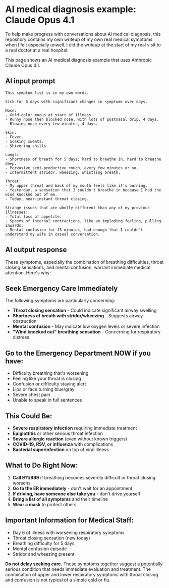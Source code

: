# AI medical diagnosis example: Claude Opus 4.1

To help make progress with conversations about AI medical diagnosis, this repository contains my own writeup of my own real medical symptoms when I felt especially unwell. I did the writeup at the start of my real visit to a real doctor at a real hospital.

This page shows an AI medical diagnosis example that uses Anthropic Claude Opus 4.1.

## AI input prompt

```text
This symptom list is in my own words.

Sick for 6 days with significant changes in symptoms over days.

Nose:
- Gold-color mucus at start of illness.
- Runny nose then blocked nose, with lots of postnasal drip, 4 days.
- Blowing nose every few minutes, 4 days.

Skin:
- Fever.
- Soaking sweats.
- Shivering chills.

Lungs:
- Shortness of breath for 5 days; hard to breathe in, hard to breathe deep.
- Pervasive semi-productive cough, every few minutes or so.
- Intermittent stridor, wheezing, whistling breath.

Throat:
- My upper throat and back of my mouth feels like it's burning.
- Yesterday, a sensation that I couldn't breathe in because I had the wind knocked out of me. 
- Today, near-instant throat closing.

Strange issues that are wholly different than any of my previous illnesses:
- Total loss of appetite.
- Spasms of internal contractions, like an imploding feeling, pulling inwards.
- Mental confusion for 15 minutes, bad enough that I couldn't understand my wife in casual conversation.
```

## AI output response

These symptoms, especially the combination of breathing difficulties, throat closing sensations, and mental confusion, warrant immediate medical attention. Here's why:

## **Seek Emergency Care Immediately**

The following symptoms are particularly concerning:
- **Throat closing sensation** - Could indicate significant airway swelling
- **Shortness of breath with stridor/wheezing** - Suggests airway obstruction
- **Mental confusion** - May indicate low oxygen levels or severe infection
- **"Wind knocked out" breathing sensation** - Concerning for respiratory distress

## Go to the Emergency Department NOW if you have:
- Difficulty breathing that's worsening
- Feeling like your throat is closing
- Confusion or difficulty staying alert
- Lips or face turning blue/gray
- Severe chest pain
- Unable to speak in full sentences

## This Could Be:
- **Severe respiratory infection** requiring immediate treatment
- **Epiglottitis** or other serious throat infection
- **Severe allergic reaction** (even without known triggers)
- **COVID-19, RSV, or influenza** with complications
- **Bacterial superinfection** on top of viral illness

## What to Do Right Now:

1. **Call 911/999** if breathing becomes severely difficult or throat closing worsens
2. **Go to the ER immediately** - don't wait for an appointment
3. **If driving, have someone else take you** - don't drive yourself
4. **Bring a list of all symptoms** and their timeline
5. **Wear a mask** to protect others

## Important Information for Medical Staff:
- Day 6 of illness with worsening respiratory symptoms
- Throat closing sensation (new today)
- Breathing difficulty for 5 days
- Mental confusion episode
- Stridor and wheezing present

**Do not delay seeking care.** These symptoms together suggest a potentially serious condition that needs immediate evaluation and treatment. The combination of upper and lower respiratory symptoms with throat closing and confusion is not typical of a simple cold or flu.
